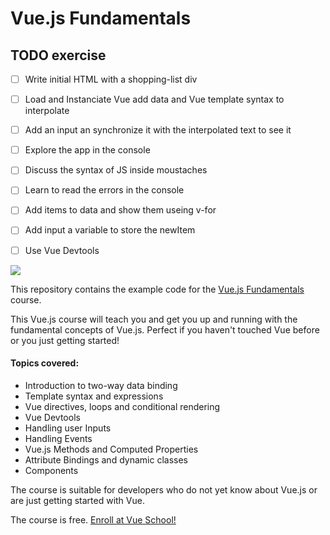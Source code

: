 # Vue.js Fundamentals


## TODO exercise

- [ ] Write initial HTML with a shopping-list div
- [ ] Load and Instanciate Vue add data and Vue template syntax to interpolate
- [ ] Add an input an synchronize it with the interpolated text to see it
- [ ] Explore the app in the console
- [ ] Discuss the syntax of JS inside moustaches
- [ ] Learn to read the errors in the console
- [ ] Add items to data and show them useing v-for
- [ ] Add input a variable to store the newItem
- [ ] Use Vue Devtools


[![](https://vueschool.s3.amazonaws.com/089f25af6e0e1f678474f10e98fdb6d0/vuejs-fundamentals.png)](https://vueschool.io/courses/vuejs-fundamentals)

This repository contains the example code for the [Vue.js Fundamentals](https://vueschool.io/courses/vuejs-fundamentals) course.

This Vue.js course will teach you and get you up and running with the fundamental concepts of Vue.js. Perfect if you haven't touched Vue before or you just getting started!

#### Topics covered:

- Introduction to two-way data binding
- Template syntax and expressions
- Vue directives, loops and conditional rendering
- Vue Devtools
- Handling user Inputs
- Handling Events
- Vue.js Methods and Computed Properties
- Attribute Bindings and dynamic classes
- Components

The course is suitable for developers who do not yet know about Vue.js or are just getting started with Vue.

The course is free. [Enroll at Vue School!](https://vueschool.io/courses/vuejs-fundamentals)
